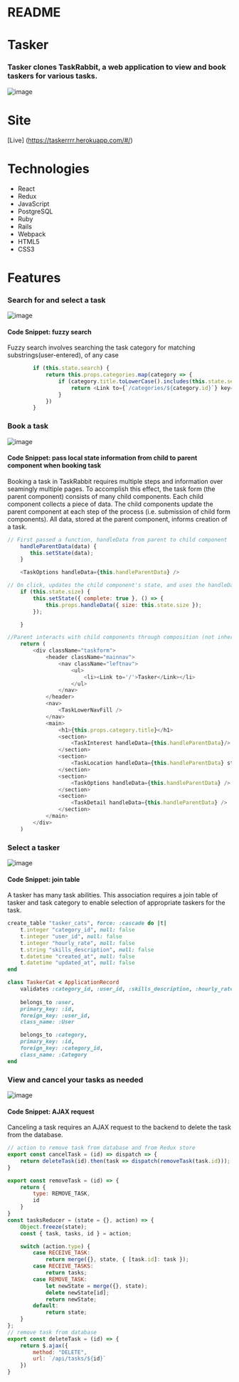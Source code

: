 # README

# Tasker 
### Tasker clones TaskRabbit, a web application to view and book taskers for various tasks.
![image](https://user-images.githubusercontent.com/41526816/59969836-b553b000-9525-11e9-8152-c2d052e83f2c.png)
    
# Site
[Live] (https://taskerrrr.herokuapp.com/#/)

# Technologies
   * React
   * Redux
   * JavaScript
   * PostgreSQL
   * Ruby
   * Rails
   * Webpack
   * HTML5
   * CSS3

# Features 

### Search for and select a task 
![image](https://user-images.githubusercontent.com/41526816/60967561-fcdd8880-a2e8-11e9-999d-95b14b6c26cc.png)

#### Code Snippet: fuzzy search
Fuzzy search involves searching the task category for matching substrings(user-entered), of any case 
```javascript
        if (this.state.search) {
            return this.props.categories.map(category => {
                if (category.title.toLowerCase().includes(this.state.search.toLowerCase())) {
                    return <Link to={`/categories/${category.id}`} key={category.id}>{category.title}</Link>
                }
            })
        }
```

### Book a task
![image](https://user-images.githubusercontent.com/41526816/62057468-b5faf880-b1ed-11e9-95bb-0d1cdaab08f9.png)

#### Code Snippet: pass local state information from child to parent component when booking task
Booking a task in TaskRabbit requires multiple steps and information over seamingly multiple pages.  To accomplish this effect, the task form (the parent component) consists of many child components.  Each child component collects a piece of data. The child components update the parent component at each step of the process (i.e. submission of child form components).  All data, stored at the parent component, informs creation of a task.     

```javascript
// First passed a function, handleData from parent to child component
    handleParentData(data) {
       this.setState(data);
    }

    <TaskOptions handleData={this.handleParentData} />

// On click, updates the child component's state, and uses the handleData function to pass task data (local state) from a child component to a parent component and change the local state (task data) of the parent
    if (this.state.size) {
        this.setState({ complete: true }, () => {
            this.props.handleData({ size: this.state.size });
        });

    }

//Parent interacts with child components through composition (not inheritance)
    return (
        <div className="taskform">
            <header className="mainnav">
                <nav className="leftnav">
                    <ul>
                        <li><Link to='/'>Tasker</Link></li>
                    </ul>
                </nav>
            </header>
            <nav>
                <TaskLowerNavFill />
            </nav>
            <main>
                <h1>{this.props.category.title}</h1>
                <section>
                    <TaskInterest handleData={this.handleParentData}/>
                </section>
                <section>
                    <TaskLocation handleData={this.handleParentData} start_address={this.state.start_address}/>
                </section>
                <section>
                    <TaskOptions handleData={this.handleParentData} />
                </section>
                <section>
                    <TaskDetail handleData={this.handleParentData} />
                </section>
            </main>
        </div>
    )
```

### Select a tasker
![image](https://user-images.githubusercontent.com/41526816/62057736-37eb2180-b1ee-11e9-89f3-519b596b15a7.png)

#### Code Snippet: join table
A tasker has many task abilities.  This association requires a join table of tasker and task category to enable selection of appropriate taskers for the task. 

```ruby
create_table "tasker_cats", force: :cascade do |t|
    t.integer "category_id", null: false
    t.integer "user_id", null: false
    t.integer "hourly_rate", null: false
    t.string "skills_description", null: false
    t.datetime "created_at", null: false
    t.datetime "updated_at", null: false
end

class TaskerCat < ApplicationRecord
    validates :category_id, :user_id, :skills_description, :hourly_rate, presence: true
    
    belongs_to :user,
    primary_key: :id,
    foreign_key: :user_id,
    class_name: :User

    belongs_to :category,
    primary_key: :id,
    foreign_key: :category_id,
    class_name: :Category
end
```

### View and cancel your tasks as needed
![image](https://user-images.githubusercontent.com/41526816/62057912-80a2da80-b1ee-11e9-94ef-b3c15ef560b2.png)

#### Code Snippet: AJAX request
Canceling a task requires an AJAX request to the backend to delete the task from the database.  

```javascript
// action to remove task from database and from Redux store
export const cancelTask = (id) => dispatch => {
    return deleteTask(id).then(task => dispatch(removeTask(task.id)));
}

export const removeTask = (id) => {
    return {
        type: REMOVE_TASK,
        id
    }
}
const tasksReducer = (state = {}, action) => {
    Object.freeze(state);
    const { task, tasks, id } = action;

    switch (action.type) {
        case RECEIVE_TASK:
            return merge({}, state, { [task.id]: task });
        case RECEIVE_TASKS:
            return tasks;
        case REMOVE_TASK:
            let newState = merge({}, state);
            delete newState[id];
            return newState;
        default:
            return state;
    }
};
// remove task from database
export const deleteTask = (id) => {
    return $.ajax({
        method: "DELETE",
        url: `/api/tasks/${id}`
    })
}
```








